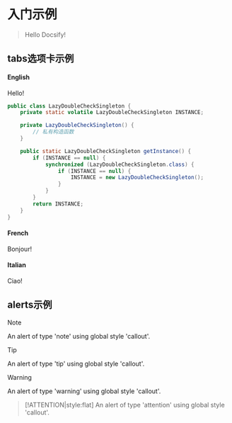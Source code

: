 # 入门示例

> Hello Docsify!

## tabs选项卡示例
<!-- tabs:start -->

#### **English**

Hello!

```java
public class LazyDoubleCheckSingleton {
    private static volatile LazyDoubleCheckSingleton INSTANCE;

    private LazyDoubleCheckSingleton() {
        // 私有构造函数
    }

    public static LazyDoubleCheckSingleton getInstance() {
        if (INSTANCE == null) {
            synchronized (LazyDoubleCheckSingleton.class) {
                if (INSTANCE == null) {
                    INSTANCE = new LazyDoubleCheckSingleton();
                }
            }
        }
        return INSTANCE;
    }
}
```

#### **French**

Bonjour!

#### **Italian**

Ciao!

<!-- tabs:end -->

## alerts示例

> [!NOTE]
> An alert of type 'note' using global style 'callout'.

> [!TIP]
> An alert of type 'tip' using global style 'callout'.

> [!WARNING]
> An alert of type 'warning' using global style 'callout'.

> [!ATTENTION|style:flat]
> An alert of type 'attention' using global style 'callout'.